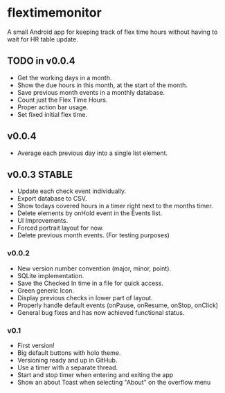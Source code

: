 # flextimemonitor

A small Android app for keeping track of flex time hours without having to wait for HR table update.

## TODO in v0.0.4
- Get the working days in a month.
- Show the due hours in this month, at the start of the month.
- Save previous month events in a monthly database.
- Count just the Flex Time Hours.
- Proper action bar usage.
- Set fixed initial flex time.

## v0.0.4
- Average each previous day into a single list element.

## v0.0.3 STABLE
- Update each check event individually.
- Export database to CSV.
- Show todays covered hours in a timer right next to 
  the months timer.
- Delete elements by onHold event in the Events list.
- UI Improvements.
- Forced portrait layout for now.
- Delete previous month events. (For testing purposes)

### v0.0.2
- New version number convention (major, minor, point).
- SQLite implementation.
- Save the Checked In time in a file for quick access.
- Green generic Icon.
- Display previous checks in lower part of layout.
- Properly handle default events (onPause, onResume, onStop, onClick)
- General bug fixes and has now achieved functional status.

### v0.1
- First version!
- Big default buttons with holo theme.
- Versioning ready and up in GitHub.
- Use a timer with a separate thread.
- Start and stop timer when entering and exiting the app
- Show an about Toast when selecting "About" on the overflow menu
